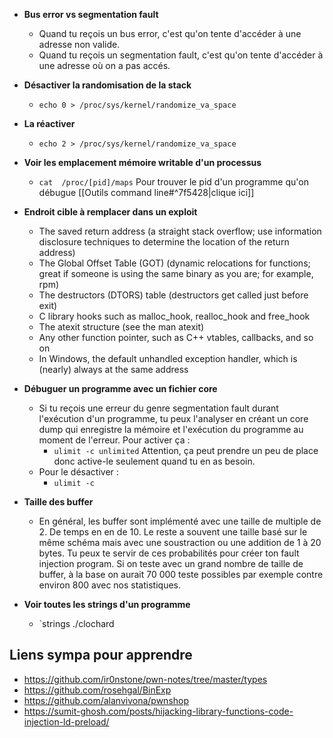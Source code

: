 

- **Bus error vs segmentation fault**
	- Quand tu reçois un bus error, c'est qu'on tente d'accéder à une adresse non valide.
	- Quand tu reçois un segmentation fault, c'est qu'on tente d'accéder à une adresse où on a pas accés.
- **Désactiver la randomisation de la stack**
	- `echo 0 > /proc/sys/kernel/randomize_va_space`
- **La réactiver**
	- `echo 2 > /proc/sys/kernel/randomize_va_space`
- **Voir les emplacement mémoire writable d'un processus**
	- `cat  /proc/[pid]/maps` Pour trouver le pid d'un programme qu'on débugue [[Outils command line#^7f5428|clique ici]]

- **Endroit cible à remplacer dans un exploit**
	- The saved return address (a straight stack overflow; use information
		disclosure techniques to determine the location of the return address)
	- The Global Offset Table (GOT) (dynamic relocations for functions; great
		if someone is using the same binary as you are; for example, rpm)
	- The destructors (DTORS) table (destructors get called just before exit)
	- C library hooks such as malloc_hook, realloc_hook and free_hook
	- The atexit structure (see the man atexit)
	- Any other function pointer, such as C++ vtables, callbacks, and so on
	- In Windows, the default unhandled exception handler, which is
		(nearly) always at the same address
- **Débuguer un programme avec un fichier core**
	- Si tu reçois une erreur du genre segmentation fault durant l'exécution d'un programme, tu peux l'analyser en créant un core dump qui enregistre la mémoire et l'exécution du programme au moment de l'erreur. Pour activer ça :
		- `ulimit -c unlimited` Attention, ça peut prendre un peu de place donc active-le seulement quand tu en as besoin.
	- Pour le désactiver :
		- `ulimit -c`
- **Taille des buffer**
	- En général, les buffer sont implémenté avec une taille de multiple de 2. De temps en en de 10. Le reste a souvent une taille basé sur le même schéma mais avec une soustraction ou une addition de 1 à 20 bytes. Tu peux te servir de ces probabilités pour créer ton fault injection program. Si on teste avec un grand nombre de taille de buffer, à la base on aurait 70 000 teste possibles par exemple contre environ 800 avec nos statistiques.

- **Voir toutes les strings d'un programme**
	- `strings ./clochard
## Liens sympa pour apprendre 

- https://github.com/ir0nstone/pwn-notes/tree/master/types
- https://github.com/rosehgal/BinExp
- https://github.com/alanvivona/pwnshop
- https://sumit-ghosh.com/posts/hijacking-library-functions-code-injection-ld-preload/